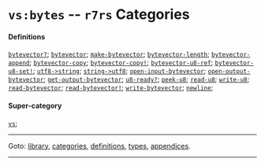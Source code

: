 

<a id='category__r7rs__vs_3a_bytes'></a>

# `vs:bytes` -- `r7rs` Categories


#### Definitions

[`bytevector?`](../../r7rs/definitions/bytevector_3f.md#definition__r7rs__bytevector_3f);
[`bytevector`](../../r7rs/definitions/bytevector.md#definition__r7rs__bytevector);
[`make-bytevector`](../../r7rs/definitions/make-bytevector.md#definition__r7rs__make-bytevector);
[`bytevector-length`](../../r7rs/definitions/bytevector-length.md#definition__r7rs__bytevector-length);
[`bytevector-append`](../../r7rs/definitions/bytevector-append.md#definition__r7rs__bytevector-append);
[`bytevector-copy`](../../r7rs/definitions/bytevector-copy.md#definition__r7rs__bytevector-copy);
[`bytevector-copy!`](../../r7rs/definitions/bytevector-copy_21.md#definition__r7rs__bytevector-copy_21);
[`bytevector-u8-ref`](../../r7rs/definitions/bytevector-u8-ref.md#definition__r7rs__bytevector-u8-ref);
[`bytevector-u8-set!`](../../r7rs/definitions/bytevector-u8-set_21.md#definition__r7rs__bytevector-u8-set_21);
[`utf8->string`](../../r7rs/definitions/utf8-_3e_string.md#definition__r7rs__utf8-_3e_string);
[`string->utf8`](../../r7rs/definitions/string-_3e_utf8.md#definition__r7rs__string-_3e_utf8);
[`open-input-bytevector`](../../r7rs/definitions/open-input-bytevector.md#definition__r7rs__open-input-bytevector);
[`open-output-bytevector`](../../r7rs/definitions/open-output-bytevector.md#definition__r7rs__open-output-bytevector);
[`get-output-bytevector`](../../r7rs/definitions/get-output-bytevector.md#definition__r7rs__get-output-bytevector);
[`u8-ready?`](../../r7rs/definitions/u8-ready_3f.md#definition__r7rs__u8-ready_3f);
[`peek-u8`](../../r7rs/definitions/peek-u8.md#definition__r7rs__peek-u8);
[`read-u8`](../../r7rs/definitions/read-u8.md#definition__r7rs__read-u8);
[`write-u8`](../../r7rs/definitions/write-u8.md#definition__r7rs__write-u8);
[`read-bytevector`](../../r7rs/definitions/read-bytevector.md#definition__r7rs__read-bytevector);
[`read-bytevector!`](../../r7rs/definitions/read-bytevector_21.md#definition__r7rs__read-bytevector_21);
[`write-bytevector`](../../r7rs/definitions/write-bytevector.md#definition__r7rs__write-bytevector);
[`newline`](../../r7rs/definitions/newline.md#definition__r7rs__newline);


#### Super-category

[`vs`](../../r7rs/categories/vs.md#category__r7rs__vs);

----

Goto: [library](../../r7rs/_index.md#library__r7rs), [categories](../../r7rs/categories/_index.md#toc__r7rs__categories), [definitions](../../r7rs/definitions/_index.md#toc__r7rs__definitions), [types](../../r7rs/types/_index.md#toc__r7rs__types), [appendices](../../r7rs/appendices/_index.md#toc__r7rs__appendices).

----

